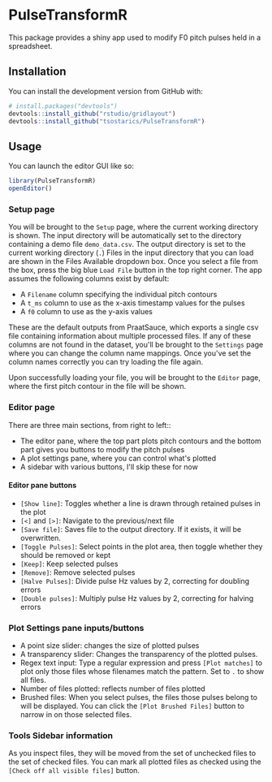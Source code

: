 # PulseTransformR

This package provides a shiny app used to modify F0 pitch pulses held in a spreadsheet.

## Installation

You can install the development version from GitHub with:

```r
# install.packages("devtools")
devtools::install_github("rstudio/gridlayout")
devtools::install_github("tsostarics/PulseTransformR")
```

## Usage

You can launch the editor GUI like so:

```r
library(PulseTransformR)
openEditor()
```

### Setup page

You will be brought to the `Setup` page, where the current working directory is shown.
The input directory will be automatically set to the directory containing a demo file `demo_data.csv`.
The output directory is set to the current working directory (`.`)
Files in the input directory that you can load are shown in the Files Available dropdown box.
Once you select a file from the box, press the big blue `Load File` button in the top right corner.
The app assumes the following columns exist by default: 

 - A `Filename` column specifying the individual pitch contours
 - A `t_ms` column to use as the x-axis timestamp values for the pulses
 - A `f0` column to use as the y-axis values

These are the default outputs from PraatSauce, which exports a single csv file containing information about multiple processed files.
If any of these columns are not found in the dataset, you'll be brought to the `Settings` page where you can change the column name mappings.
Once you've set the column names correctly you can try loading the file again.

Upon successfully loading your file, you will be brought to the `Editor` page, where the first pitch contour in the file will be shown.

### Editor page

There are three main sections, from right to left::

 - The editor pane, where the top part plots pitch contours and the bottom part gives you buttons to modify the pitch pulses
 - A plot settings pane, where you can control what's plotted
 - A sidebar with various buttons, I'll skip these for now

#### Editor pane buttons

 - `[Show line]`: Toggles whether a line is drawn through retained pulses in the plot
 - `[<]` and `[>]`: Navigate to the previous/next file
 - `[Save file]`: Saves file to the output directory. If it exists, it will be overwritten.
 - `[Toggle Pulses]`: Select points in the plot area, then toggle whether they should be removed or kept
 - `[Keep]`: Keep selected pulses
 - `[Remove]`: Remove selected pulses
 - `[Halve Pulses]`: Divide pulse Hz values by 2, correcting for doubling errors
 - `[Double pulses]`: Multiply pulse Hz values by 2, correcting for halving errors

### Plot Settings pane inputs/buttons

 - A point size slider: changes the size of plotted pulses
 - A transparency slider: Changes the transparency of the plotted pulses.
 - Regex text input: Type a regular expression and press `[Plot matches]` to plot only those files whose filenames match the pattern. Set to `.` to show all files.
 - Number of files plotted: reflects number of files plotted
 - Brushed files: When you select pulses, the files those pulses belong to will be displayed. You can click the `[Plot Brushed Files]` button to narrow in on those selected files.

### Tools Sidebar information

As you inspect files, they will be moved from the set of unchecked files to the set of checked files.
You can mark all plotted files as checked using the `[Check off all visible files]` button.